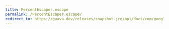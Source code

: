 ```yaml
---
title: PercentEscaper.escape
permalink: /PercentEscaper.escape/
redirect_to: https://guava.dev/releases/snapshot-jre/api/docs/com/google/common/net/PercentEscaper.html#escape-int-
---
```

